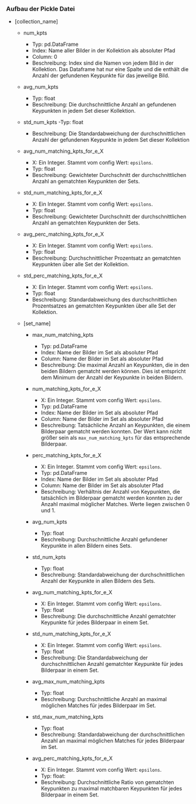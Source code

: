 ### Aufbau der Pickle Datei

- [collection_name]
  - num_kpts
    - Typ: pd.DataFrame
    - Index: Name aller Bilder in der Kollektion als absoluter Pfad
    - Column: 0
    - Beschreibung: Index sind die Namen von jedem Bild in der Kollektion. Das Dataframe hat nur eine Spalte und die enthält die Anzahl der gefundenen Keypunkte für das jeweilige Bild.

  - avg_num_kpts
    - Typ: float
    - Beschreibung: Die durchschnittliche Anzahl an gefundenen Keypunkten in jedem Set dieser Kollektion.

  - std_num_kpts
    -Typ: float
    - Beschreibung: Die Standardabweichung der durchschnittlichen Anzahl der gefundenen Keypunkte in jedem Set dieser Kollektion

  - avg_num_matching_kpts_for_e_X
    - X: Ein Integer. Stammt vom config Wert: `epsilons`.
    - Typ: float
    - Beschreibung: Gewichteter Durchschnitt der durchschnittlichen Anzahl an gematchten Keypunkten der Sets.

  - std_num_matching_kpts_for_e_X
    - X: Ein Integer. Stammt vom config Wert: `epsilons`.
    - Typ: float
    - Beschreibung: Gewichteter Durchschnitt der durchschnittlichen Anzahl an gematchten Keypunkten der Sets.

  - avg_perc_matching_kpts_for_e_X
    - X: Ein Integer. Stammt vom config Wert: `epsilons`.
    - Typ: float
    - Beschreibung: Durchschnittlicher Prozentsatz an gematchten Keypunkten über alle Set der Kollektion.

  - std_perc_matching_kpts_for_e_X
    - X: Ein Integer. Stammt vom config Wert: `epsilons`.
    - Typ: float
    - Beschreibung: Standardabweichung des durchschnittlichen Prozentsatzes an gematchten Keypunkten über alle Set der Kollektion.

  - [set_name]
    - max_num_matching_kpts
      - Typ: pd.DataFrame
      - Index: Name der Bilder im Set als absoluter Pfad
      - Column: Name der Bilder im Set als absoluter Pfad
      - Beschreibung: Die maximal Anzahl an Keypunkten, die in den beiden Bildern gematcht werden können. Dies ist entspricht dem Minimum der Anzahl der Keypunkte in beiden Bildern.

    - num_matching_kpts_for_e_X
      - X: Ein Integer. Stammt vom config Wert: `epsilons`.
      - Typ: pd.DataFrame
      - Index: Name der Bilder im Set als absoluter Pfad
      - Column: Name der Bilder im Set als absoluter Pfad
      - Beschreibung: Tatsächliche Anzahl an Keypunkten, die einem Bilderpaar gematcht werden konnten. Der Wert kann nicht größer sein als `max_num_matching_kpts` für das entsprechende Bilderpaar.

    - perc_matching_kpts_for_e_X
      - X: Ein Integer. Stammt vom config Wert: `epsilons`.
      - Typ: pd.DataFrame
      - Index: Name der Bilder im Set als absoluter Pfad
      - Column: Name der Bilder im Set als absoluter Pfad
      - Beschreibung: Verhältnis der Anzahl von Keypunkten, die tatsächlich im Bilderpaar gematcht werden konnten zu der Anzahl maximal möglicher Matches. Werte liegen zwischen 0 und 1.

    - avg_num_kpts
      - Typ: float
      - Beschreibung: Durchschnittliche Anzahl gefundener Keypunkte in allen Bildern eines Sets.

    - std_num_kpts
      - Typ: float
      - Beschreibung: Standardabweichung der durchschnittlichen Anzahl der Keypunkte in allen Bildern des Sets.

    - avg_num_matching_kpts_for_e_X
      - X: Ein Integer. Stammt vom config Wert: `epsilons`.
      - Typ: float
      - Beschreibung: Die durchschnittliche Anzahl gematchter Keypunkte für jedes Bilderpaar in einem Set.

    - std_num_matching_kpts_for_e_X
      - X: Ein Integer. Stammt vom config Wert: `epsilons`.
      - Typ: float
      - Beschreibung: Die Standardabweichung der durchschnittlichen Anzahl gematchter Keypunkte für jedes Bilderpaar in einem Set.

    - avg_max_num_matching_kpts
      - Typ: float
      - Beschreibung: Durchschnittliche Anzahl an maximal möglichen Matches für jedes Bilderpaar im Set.

    - std_max_num_matching_kpts
      - Typ: float
      - Beschreibung: Standardabweichung der durchschnittlichen Anzahl an maximal möglichen Matches für jedes Bilderpaar im Set.

    - avg_perc_matching_kpts_for_e_X
      - X: Ein Integer. Stammt vom config Wert: `epsilons`.
      - Typ: float:
      - Beschreibung: Durchschnittliche Ratio von gematchten Keypunkten zu maximal matchbaren Keypunkten für jedes Bilderpaar in einem Set.





